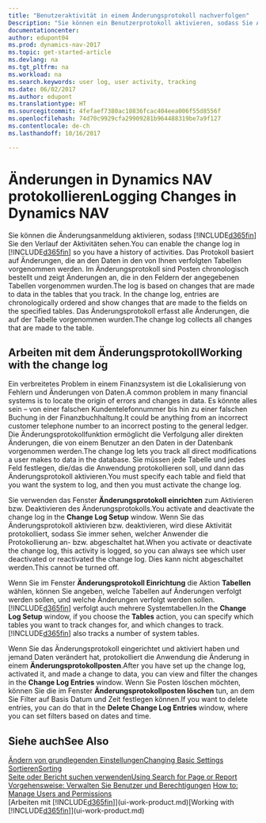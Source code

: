 ```yaml
---
title: "Benutzeraktivität in einem Änderungsprotokoll nachverfolgen"
Description: "Sie können ein Benutzerprotokoll aktivieren, sodass Sie Aufzeichnungen über sämtliche Änderungen haben, die an den Daten in verfolgten Tabellen vorgenommen werden."
documentationcenter: 
author: edupont04
ms.prod: dynamics-nav-2017
ms.topic: get-started-article
ms.devlang: na
ms.tgt_pltfrm: na
ms.workload: na
ms.search.keywords: user log, user activity, tracking
ms.date: 06/02/2017
ms.author: edupont
ms.translationtype: HT
ms.sourcegitcommit: 4fefaef7380ac10836fcac404eea006f55d8556f
ms.openlocfilehash: 74d70c9929cfa29909281b964488319be7a9f127
ms.contentlocale: de-ch
ms.lasthandoff: 10/16/2017

---
```

# <a name="logging-changes-in-dynamics-nav"></a><span data-ttu-id="c8a6c-103">Änderungen in Dynamics NAV protokollieren</span><span class="sxs-lookup"><span data-stu-id="c8a6c-103">Logging Changes in Dynamics NAV</span></span>
<span data-ttu-id="c8a6c-104">Sie können die Änderungsanmeldung aktivieren, sodass [!INCLUDE[d365fin](includes/d365fin_md.md)] Sie den Verlauf der Aktivitäten sehen.</span><span class="sxs-lookup"><span data-stu-id="c8a6c-104">You can enable the change log in [!INCLUDE[d365fin](includes/d365fin_md.md)] so you have a history of activities.</span></span> <span data-ttu-id="c8a6c-105">Das Protokoll basiert auf Änderungen, die an den Daten in den von Ihnen verfolgten Tabellen vorgenommen werden. Im Änderungsprotokoll sind Posten chronologisch bestellt und zeigt Änderungen an, die in den Feldern der angegebenen Tabellen vorgenommen wurden.</span><span class="sxs-lookup"><span data-stu-id="c8a6c-105">The log is based on changes that are made to data in the tables that you track. In the change log, entries are chronologically ordered and show changes that are made to the fields on the specified tables.</span></span> <span data-ttu-id="c8a6c-106">Das Änderungsprotokoll erfasst alle Änderungen, die auf der Tabelle vorgenommen wurden.</span><span class="sxs-lookup"><span data-stu-id="c8a6c-106">The change log collects all changes that are made to the table.</span></span>  

## <a name="working-with-the-change-log"></a><span data-ttu-id="c8a6c-107">Arbeiten mit dem Änderungsprotokoll</span><span class="sxs-lookup"><span data-stu-id="c8a6c-107">Working with the change log</span></span>
<span data-ttu-id="c8a6c-108">Ein verbreitetes Problem in einem Finanzsystem ist die Lokalisierung von Fehlern und Änderungen von Daten.</span><span class="sxs-lookup"><span data-stu-id="c8a6c-108">A common problem in many financial systems is to locate the origin of errors and changes in data.</span></span> <span data-ttu-id="c8a6c-109">Es könnte alles sein – von einer falschen Kundentelefonnummer bis hin zu einer falschen Buchung in der Finanzbuchhaltung.</span><span class="sxs-lookup"><span data-stu-id="c8a6c-109">It could be anything from an incorrect customer telephone number to an incorrect posting to the general ledger.</span></span> <span data-ttu-id="c8a6c-110">Die Änderungsprotokollfunktion ermöglicht die Verfolgung aller direkten Änderungen, die von einem Benutzer an den Daten in der Datenbank vorgenommen werden.</span><span class="sxs-lookup"><span data-stu-id="c8a6c-110">The change log lets you track all direct modifications a user makes to data in the database.</span></span> <span data-ttu-id="c8a6c-111">Sie müssen jede Tabelle und jedes Feld festlegen, die/das die Anwendung protokollieren soll, und dann das Änderungsprotokoll aktivieren.</span><span class="sxs-lookup"><span data-stu-id="c8a6c-111">You must specify each table and field that you want the system to log, and then you must activate the change log.</span></span>  

<span data-ttu-id="c8a6c-112">Sie verwenden das Fenster **Änderungsprotokoll einrichten** zum Aktivieren bzw. Deaktivieren des Änderungsprotokolls.</span><span class="sxs-lookup"><span data-stu-id="c8a6c-112">You activate and deactivate the change log in the **Change Log Setup** window.</span></span> <span data-ttu-id="c8a6c-113">Wenn Sie das Änderungsprotokoll aktivieren bzw. deaktivieren, wird diese Aktivität protokolliert, sodass Sie immer sehen, welcher Anwender die Protokollierung an- bzw. abgeschaltet hat.</span><span class="sxs-lookup"><span data-stu-id="c8a6c-113">When you activate or deactivate the change log, this activity is logged, so you can always see which user deactivated or reactivated the change log.</span></span> <span data-ttu-id="c8a6c-114">Dies kann nicht abgeschaltet werden.</span><span class="sxs-lookup"><span data-stu-id="c8a6c-114">This cannot be turned off.</span></span>  

<span data-ttu-id="c8a6c-115">Wenn Sie im Fenster **Änderungsprotokoll Einrichtung** die Aktion **Tabellen** wählen, können Sie angeben, welche Tabellen auf Änderungen verfolgt werden sollen, und welche Änderungen verfolgt werden sollen. [!INCLUDE[d365fin](includes/d365fin_md.md)] verfolgt auch mehrere Systemtabellen.</span><span class="sxs-lookup"><span data-stu-id="c8a6c-115">In the **Change Log Setup** window, if you choose the **Tables** action, you can specify which tables you want to track changes for, and which changes to track. [!INCLUDE[d365fin](includes/d365fin_md.md)] also tracks a number of system tables.</span></span>

<span data-ttu-id="c8a6c-116">Wenn Sie das Änderungsprotokoll eingerichtet und aktiviert haben und jemand Daten verändert hat, protokolliert die Anwendung die Änderung in einem **Änderungsprotokollposten**.</span><span class="sxs-lookup"><span data-stu-id="c8a6c-116">After you have set up the change log, activated it, and made a change to data, you can view and filter the changes in the **Change Log Entries** window.</span></span> <span data-ttu-id="c8a6c-117">Wenn Sie Posten löschen möchten, können Sie die im Fenster **Änderungsprotokollposten löschen** tun, an dem Sie Filter auf Basis Datum und Zeit festlegen können.</span><span class="sxs-lookup"><span data-stu-id="c8a6c-117">If you want to delete entries, you can do that in the **Delete Change Log Entries** window, where you can set filters based on dates and time.</span></span>  

## <a name="see-also"></a><span data-ttu-id="c8a6c-118">Siehe auch</span><span class="sxs-lookup"><span data-stu-id="c8a6c-118">See Also</span></span>
[<span data-ttu-id="c8a6c-119">Ändern von grundlegenden Einstellungen</span><span class="sxs-lookup"><span data-stu-id="c8a6c-119">Changing Basic Settings</span></span>](ui-change-basic-settings.md)  
[<span data-ttu-id="c8a6c-120">Sortieren</span><span class="sxs-lookup"><span data-stu-id="c8a6c-120">Sorting</span></span>](ui-sorting.md)  
[<span data-ttu-id="c8a6c-121">Seite oder Bericht suchen verwenden</span><span class="sxs-lookup"><span data-stu-id="c8a6c-121">Using Search for Page or Report</span></span>](ui-search.md)  
<span data-ttu-id="c8a6c-122">[Vorgehensweise: Verwalten Sie Benutzer und Berechtigungen](ui-how-users-permissions.md)  </span><span class="sxs-lookup"><span data-stu-id="c8a6c-122">[How to: Manage Users and Permissions](ui-how-users-permissions.md)  </span></span>  
<span data-ttu-id="c8a6c-123">[Arbeiten mit [!INCLUDE[d365fin](includes/d365fin_md.md)]](ui-work-product.md)</span><span class="sxs-lookup"><span data-stu-id="c8a6c-123">[Working with [!INCLUDE[d365fin](includes/d365fin_md.md)]](ui-work-product.md)</span></span>  

